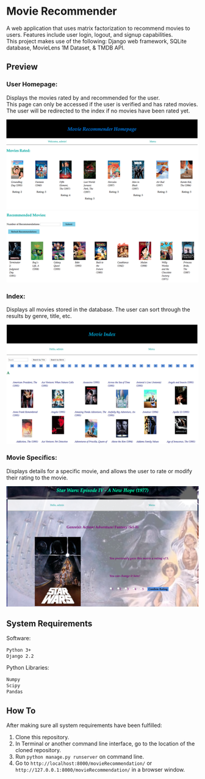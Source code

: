 # Movie Recommender
A web application that uses matrix factorization to recommend movies to users. Features include user login, logout, and signup capabilities.  
This project makes use of the following: Django web framework, SQLite database, MovieLens 1M Dataset, & TMDB API.   
  


## Preview
### User Homepage:
Displays the movies rated by and recommended for the user.  
This page can only be accessed if the user is verified and has rated movies.  
The user will be redirected to the index if no movies have been rated yet.  
  
![](images/homepageRatedMovies.png)
![](images/homepageRecs.png)

### Index:
Displays all movies stored in the database. The user can sort through the results by genre, title, etc.  
  
![](images/indexSearch.png)

### Movie Specifics:
Displays details for a specific movie, and allows the user to rate or modify their rating to the movie.  
  
![](images/movieDetail.png)



## System Requirements
Software:
```
Python 3+
Django 2.2
```
Python Libraries:
```
Numpy
Scipy
Pandas
```



## How To
After making sure all system requirements have been fulfilled:
1. Clone this repository. 
2. In Terminal or another command line interface, go to the location of the cloned repository.
3. Run `python manage.py runserver` on command line.
4. Go to `http://localhost:8000/movieRecommendation/` or `http://127.0.0.1:8000/movieRecommendation/` in a browser window.
